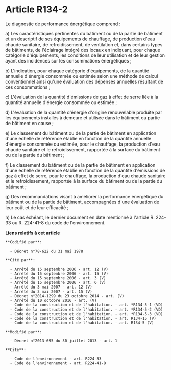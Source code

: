 # Article R134-2

Le diagnostic de performance énergétique comprend : 

a) Les caractéristiques pertinentes du bâtiment ou de la partie de bâtiment et un descriptif de ses équipements de chauffage,
de production d'eau chaude sanitaire, de refroidissement, de ventilation et, dans certains types de bâtiments, de l'éclairage
intégré des locaux en indiquant, pour chaque catégorie d'équipements, les conditions de leur utilisation et de leur gestion
ayant des incidences sur les consommations énergétiques ; 

b) L'indication, pour chaque catégorie d'équipements, de la quantité annuelle d'énergie consommée ou estimée selon une
méthode de calcul conventionnel ainsi qu'une évaluation des dépenses annuelles résultant de ces consommations ; 

c) L'évaluation de la quantité d'émissions de gaz à effet de serre liée à la quantité annuelle d'énergie consommée ou
estimée ; 

d) L'évaluation de la quantité d'énergie d'origine renouvelable produite par les équipements installés à demeure et utilisée
dans le bâtiment ou partie de bâtiment en cause ; 

e) Le classement du bâtiment ou de la partie de bâtiment en application d'une échelle de référence établie en fonction de la
quantité annuelle d'énergie consommée ou estimée, pour le chauffage, la production d'eau chaude sanitaire et le
refroidissement, rapportée à la surface du bâtiment ou de la partie du bâtiment ; 

f) Le classement du bâtiment ou de la partie de bâtiment en application d'une échelle de référence établie en fonction de la
quantité d'émissions de gaz à effet de serre, pour le chauffage, la production d'eau chaude sanitaire et le refroidissement,
rapportée à la surface du bâtiment ou de la partie du bâtiment ; 

g) Des recommandations visant à améliorer la performance énergétique du bâtiment ou de la partie de bâtiment, accompagnées
d'une évaluation de leur coût et de leur efficacité ; 

h) Le cas échéant, le dernier document en date mentionné à l'article R. 224-33 ou R. 224-41-8 du code de l'environnement.

**Liens relatifs à cet article**

	**Codifié par**:

	  - Décret n°78-622 du 31 mai 1978

	**Cité par**:

	  - Arrêté du 15 septembre 2006 - art. 12 (V)
	  - Arrêté du 15 septembre 2006 - art. 15 (V)
	  - Arrêté du 15 septembre 2006 - art. 3 (V)
	  - Arrêté du 15 septembre 2006 - art. 6 (V)
	  - Arrêté du 3 mai 2007 - art. 12 (V)
	  - Arrêté du 3 mai 2007 - art. 15 (V)
	  - Décret n°2014-1299 du 23 octobre 2014 - art. (V)
	  - Arrêté du 10 octobre 2016 - art. (V)
	  - Code de la construction et de l'habitation. - art. *R134-5-1 (VD)
	  - Code de la construction et de l'habitation. - art. *R134-5-2 (VD)
	  - Code de la construction et de l'habitation. - art. *R134-5-3 (VD)
	  - Code de la construction et de l'habitation. - art. R134-15 (V)
	  - Code de la construction et de l'habitation. - art. R134-5 (V)

	**Modifié par**:

	  - Décret n°2013-695 du 30 juillet 2013 - art. 1

	**Cite**:

	  - Code de l'environnement - art. R224-33
	  - Code de l'environnement - art. R224-41-8
